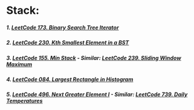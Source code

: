 # Stack:
##### 1. [LeetCode 173. Binary Search Tree Iterator](/src/leetcode/p151to200/LeetCode173BinarySearchTreeIterator.java)
##### 2. [LeetCode 230. Kth Smallest Element in a BST](/src/leetcode/p201to250/LeetCode230KthSmallestElementInBST.java)
##### 3. [LeetCode 155. Min Stack](/src/leetcode/p151to200/LeetCode155MinStack.java) - Similar: [LeetCode 239. Sliding Window Maximum](/src/leetcode/p201to250/LeetCode239SlidingWindowMaximum.java)
##### 4. [LeetCode 084. Largest Rectangle in Histogram](/src/leetcode/p051to100/LeetCode084LargestRectangleInHistogram.java)
##### 5. [LeetCode 496. Next Greater Element I](/src/leetcode/p451to500/LeetCode496NextGreaterElementI.java) - Similar: [LeetCode 739. Daily Temperatures](/src/leetcode/p701to750/LeetCode739DailyTemperatures.java)
